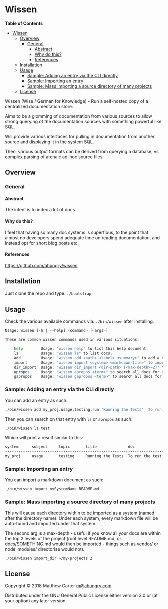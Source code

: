 # Wissen

<!-- markdown-toc start - Don't edit this section. Run M-x markdown-toc-refresh-toc -->
**Table of Contents**

- [Wissen](#wissen)
    - [Overview](#overview)
        - [General](#general)
            - [Abstract](#abstract)
            - [Why do this?](#why-do-this)
            - [References](#references)
    - [Installation](#installation)
    - [Usage](#usage)
        - [Sample: Adding an entry via the CLI directly](#sample-adding-an-entry-via-the-cli-directly)
        - [Sample: Importing an entry](#sample-importing-an-entry)
        - [Sample: Mass importing a source directory of many projects](#sample-mass-importing-a-source-directory-of-many-projects)
    - [License](#license)

<!-- markdown-toc end -->

Wissen (Wise / German for Knowledge) - Run a self-hosted copy of a
centralized documentation store.

Aims to be a glomming of documentation from various sources to allow
strong querying of the documentation sources with something powerful
like SQL.

Will provide various interfaces for pulling in documentation from
another source and displaying it in the system SQL.

Then, various output formats can be derived from querying a database,
vs complex parsing of archaic ad-hoc source files.

## Overview

### General
#### Abstract
The intent is to index a lot of docs.

#### Why do this?
I feel that having so many doc systems is superflous, to the point
that almost no developers spend adequate time on reading
documentation, and instead opt for short blog posts etc.

#### References
https://github.com/ahungry/wissen

## Installation

Just clone the repo and type: `./bootstrap`

## Usage

Check the various available commands via: `./bin/wissen` after installing.

```sh
Usage: wissen [-h | --help] <command> [<args>]

These are common wissen commands used in various situations:

    help        Usage: "wissen help" to list this help document.
    ls          Usage: "wissen ls" to list docs.
    add         Usage: "wissen add <path> <label> <summary>" to add a doc, where path follows the form: system.subject.topic.doc
    import      Usage: "wissen import <system> <markdown-file>" to import as a doc under <system>.
    dir_import  Usage: "wissen dir_import <dir-path> [<max-depth>=2]" to import each markdown file in each sub-directory in <dir-path> as a doc under <dir-path> system.
    apropos     Usage: "wissen apropos <term>" to search all docs for the term.
    gapropos    Usage: "wissen gapropos <term>" to search all docs for the term and open in web browser.
```

### Sample: Adding an entry via the CLI directly

You can add an entry as such:

```sh
./bin/wissen add my_proj.usage.testing.run 'Running the Tests' 'To run the test suite, just type "Make test"'
```

Then you can search on that entry with `ls` or `apropos` as such:

```sh
./bin/wissen ls test
```

Which will print a result similar to this:

```sh
system      subject     topic       title              doc
--------------------------------------------------------------------------------------------
my_proj     usage       testing     Running the Tests  To run the test suite, just type "Make test"
```

### Sample: Importing an entry

You can import a markdown document as such:

```sh
./bin/wissen import mySystemName README.md
```

### Sample: Mass importing a source directory of many projects

This will cause each directory within <dir-path> to be imported as a
system (named after the directory name).  Under each system, every
markdown file will be auto-found and imported under that system.

The second arg is a max-depth - useful if you know all your docs are
within the top 2 levels of the project (root level README.md, or
docs/SOMETHING.md would then be imported - things such as vendor/ or
node_modules/ directorise would not).

```sh
./bin/wissen import_dir ~/my-projects 2
```

## License

Copyright © 2018 Matthew Carter <m@ahungry.com>

Distributed under the GNU General Public License either version 3.0 or (at
your option) any later version.

